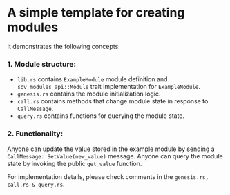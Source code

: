 # A simple template for creating modules

It demonstrates the following concepts:

### 1. Module structure:

- `lib.rs` contains `ExampleModule` module definition and `sov_modules_api::Module` trait implementation for `ExampleModule`.
- `genesis.rs` contains the module initialization logic.
- `call.rs` contains methods that change module state in response to `CallMessage`.
- `query.rs` contains functions for querying the module state.

### 2. Functionality:

Anyone can update the value stored in the example module by sending a `CallMessage::SetValue(new_value)` message. Anyone can query the module state by invoking the public `get_value` function.

For implementation details, please check comments in the `genesis.rs, call.rs & query.rs`.